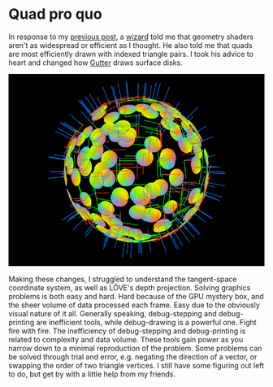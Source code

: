 # Quad pro quo

In response to my [previous post](/2020/07/03),
a [wizard](https://www.breakin.se/) told me that geometry shaders aren't as widespread or efficient as I thought.
He also told me that quads are most efficiently drawn with indexed triangle pairs.
I took his advice to heart and changed how [Gutter](https://github.com/elemel/gutter) draws surface disks.

![Disko ball](disko-ball.png)

Making these changes,
I struggled to understand the tangent-space coordinate system,
as well as LÖVE's depth projection.
Solving graphics problems is both easy and hard.
Hard because of the GPU mystery box,
and the sheer volume of data processed each frame.
Easy due to the obviously visual nature of it all.
Generally speaking,
debug-stepping and debug-printing are inefficient tools,
while debug-drawing is a powerful one.
Fight fire with fire.
The inefficiency of debug-stepping and debug-printing is related to complexity and data volume.
These tools gain power as you narrow down to a minimal reproduction of the problem.
Some problems can be solved through trial and error,
e.g. negating the direction of a vector,
or swapping the order of two triangle vertices.
I still have some figuring out left to do,
but get by with a little help from my friends.
